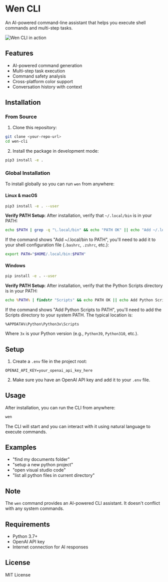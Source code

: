 # Wen CLI

An AI-powered command-line assistant that helps you execute shell commands and multi-step tasks.


![Wen CLI in action](https://github.com/champ3oy/wen/blob/main/assets/wen.gif)


## Features

- AI-powered command generation
- Multi-step task execution
- Command safety analysis
- Cross-platform color support
- Conversation history with context

## Installation

### From Source

1. Clone this repository:
```bash
git clone <your-repo-url>
cd wen-cli
```

2. Install the package in development mode:
```bash
pip3 install -e .
```

### Global Installation

To install globally so you can run `wen` from anywhere:

#### Linux & macOS

```bash
pip3 install -e . --user
```

**Verify PATH Setup**: After installation, verify that `~/.local/bin` is in your PATH:

```bash
echo $PATH | grep -q "\.local/bin" && echo "PATH OK" || echo "Add ~/.local/bin to PATH"
```

If the command shows "Add ~/.local/bin to PATH", you'll need to add it to your shell configuration file (`.bashrc`, `.zshrc`, etc.):
```bash
export PATH="$HOME/.local/bin:$PATH"
```

#### Windows

```cmd
pip install -e . --user
```

**Verify PATH Setup**: After installation, verify that the Python Scripts directory is in your PATH:

```cmd
echo %PATH% | findstr "Scripts" && echo PATH OK || echo Add Python Scripts to PATH
```

If the command shows "Add Python Scripts to PATH", you'll need to add the Scripts directory to your system PATH. The typical location is:
```
%APPDATA%\Python\Python3x\Scripts
```
Where `3x` is your Python version (e.g., `Python39`, `Python310`, etc.).

## Setup

1. Create a `.env` file in the project root:
```
OPENAI_API_KEY=your_openai_api_key_here
```

2. Make sure you have an OpenAI API key and add it to your `.env` file.

## Usage

After installation, you can run the CLI from anywhere:

```bash
wen
```

The CLI will start and you can interact with it using natural language to execute commands.

## Examples

- "find my documents folder"
- "setup a new python project"
- "open visual studio code"
- "list all python files in current directory"

## Note

The `wen` command provides an AI-powered CLI assistant. It doesn't conflict with any system commands.

## Requirements

- Python 3.7+
- OpenAI API key
- Internet connection for AI responses

## License

MIT License 